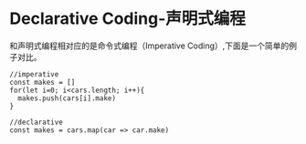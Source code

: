 # Declarative Coding-声明式编程  
和声明式编程相对应的是命令式编程（Imperative Coding）,下面是一个简单的例子对比。  
```
//imperative
const makes = []
for(let i=0; i<cars.length; i++){
  makes.push(cars[i].make)
}

//declarative
const makes = cars.map(car => car.make)
```